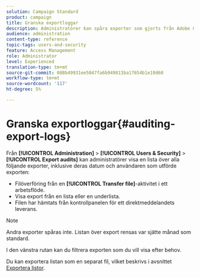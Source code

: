 ```yaml
---
solution: Campaign Standard
product: campaign
title: Granska exportloggar
description: Administratörer kan spåra exporter som gjorts från Adobe Campaign.
audience: administration
content-type: reference
topic-tags: users-and-security
feature: Access Management
role: Administrator
level: Experienced
translation-type: tm+mt
source-git-commit: 088b49931ee5047fa6b949813ba17654b1e10d60
workflow-type: tm+mt
source-wordcount: '117'
ht-degree: 5%

---
```



# Granska exportloggar{#auditing-export-logs}

Från **[!UICONTROL Administration]** > **[!UICONTROL Users & Security]** > **[!UICONTROL Export audits]** kan administratörer visa en lista över alla följande exporter, inklusive deras datum och användaren som utförde exporten:

* Filöverföring från en **[!UICONTROL Transfer file]**-aktivitet i ett arbetsflöde.
* Visa export från en lista eller en underlista.
* Filen har hämtats från kontrollpanelen för ett direktmeddelandets leverans.

>[!NOTE]
>
>Andra exporter spåras inte. Listan över export rensas var sjätte månad som standard.

I den vänstra rutan kan du filtrera exporten som du vill visa efter behov.

Du kan exportera listan som en separat fil, vilket beskrivs i avsnittet [Exportera listor](../../automating/using/exporting-lists.md).
